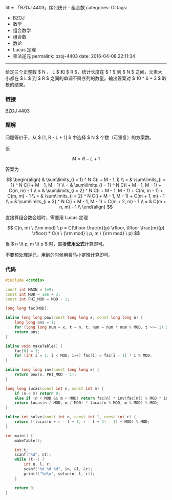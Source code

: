 title: 「BZOJ 4403」序列统计 - 组合数
categories: OI
tags: 
  - BZOJ
  - 数学
  - 组合数学
  - 组合数
  - 数论
  - Lucas 定理
  - 乘法逆元
permalink: bzoj-4403
date: 2016-04-08 22:11:34
---

给定三个正整数 $ N $、$ L $ 和 $ R $，统计长度在 $ 1 $ 到 $ N $ 之间，元素大小都在 $ L $ 到 $ R $ 之间的单调不降序列的数量。输出答案对 $ 10 ^ 6 + 3 $ 取模的结果。

<!-- more -->

### 链接
[BZOJ 4403](http://www.lydsy.com/JudgeOnline/problem.php?id=4403)

### 题解
问题等价于，从 $ [1, R - L + 1] $ 中选择 $ N $ 个数（可重复）的方案数。

设

$$ M = R - L + 1 $$

答案为

$$
\begin{align}
& \sum\limits_{i = 1} ^ N C(i + M - 1, i) \\
= & \sum\limits_{i = 1} ^ N C(i + M - 1, M - 1) \\
= & \sum\limits_{i = 1} ^ N C(i + M - 1, M - 1) + C(m, m) - 1 \\
= & \sum\limits_{i = 2} ^ N C(i + M - 1, M - 1) + C(m, m - 1) + C(m, m) - 1 \\
= & \sum\limits_{i = 2} ^ N C(i + M - 1, M - 1) + C(m + 1, m) - 1 \\
= & \sum\limits_{i = 3} ^ N C(i + M - 1, M - 1) + C(m + 2, m) - 1 \\
= & C(m + n, m) - 1 \\
\end{align}
$$

直接算组合数会超时，需要用 Lucas 定理

$$ C(n, m) \ {\rm mod} \ p = C(\lfloor \frac{n}{p} \rfloor, \lfloor \frac{m}{p} \rfloor) * C(n \ {\rm mod} \ p, m \ {\rm mod} \ p) $$

当 $ n \lt p, m \lt p $ 时，直接**使用公式**计算即可。

不要预处理逆元，用到的时候用费马小定理计算即可。

### 代码
```c++
#include <cstdio>

const int MAXN = 1e9;
const int MOD = 1e6 + 3;
const int PHI_MOD = MOD - 1;

long long fac[MOD];

inline long long pow(const long long x, const long long n) {
	long long ans = 1;
	for (long long num = x, t = n; t; num = num * num % MOD, t >>= 1) if (t & 1) ans = ans * num % MOD;
	return ans;
}

inline void makeTable() {
	fac[0] = 1;
	for (int i = 1; i < MOD; i++) fac[i] = fac[i - 1] * i % MOD;
}

inline long long inv(const long long x) {
	return pow(x, PHI_MOD - 1);
}

long long lucas(const int n, const int m) {
	if (n < m) return 0;
	else if (n < MOD && m < MOD) return fac[n] * inv(fac[m]) % MOD * inv(fac[n - m]) % MOD;
	return lucas(n / MOD, m / MOD) * lucas(n % MOD, m % MOD) % MOD;
}

inline int solve(const int n, const int l, const int r) {
	return ((lucas(n + r - l + 1, r - l + 1) - 1) + MOD) % MOD;
}

int main() {
	makeTable();

	int t;
	scanf("%d", &t);
	while (t--) {
		int n, l, r;
		scanf("%d %d %d", &n, &l, &r);
		printf("%d\n", solve(n, l, r));
	}

	return 0;
}
```
